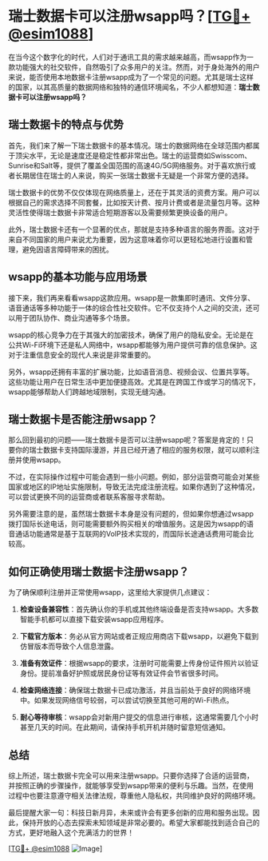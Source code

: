 # 瑞士数据卡可以注册wsapp吗？[[TG💪+ @esim1088](https://t.me/s/esim1088)]

在当今这个数字化的时代，人们对于通讯工具的需求越来越高，而wsapp作为一款功能强大的社交软件，自然吸引了众多用户的关注。然而，对于身处海外的用户来说，能否使用本地数据卡注册wsapp成为了一个常见的问题。尤其是瑞士这样的国家，以其高质量的数据网络和独特的通信环境闻名，不少人都想知道：**瑞士数据卡可以注册wsapp吗？**

## 瑞士数据卡的特点与优势

首先，我们来了解一下瑞士数据卡的基本情况。瑞士的数据网络在全球范围内都属于顶尖水平，无论是速度还是稳定性都非常出色。瑞士的运营商如Swisscom、Sunrise和Salt等，提供了覆盖全国范围的高速4G/5G网络服务。对于喜欢旅行或者长期居住在瑞士的人来说，购买一张瑞士数据卡无疑是一个非常方便的选择。

瑞士数据卡的优势不仅仅体现在网络质量上，还在于其灵活的资费方案。用户可以根据自己的需求选择不同套餐，比如按天计费、按月计费或者是流量包月等。这种灵活性使得瑞士数据卡非常适合短期游客以及需要频繁更换设备的用户。

此外，瑞士数据卡还有一个显著的优点，那就是支持多种语言的服务界面。这对于来自不同国家的用户来说尤为重要，因为这意味着你可以更轻松地进行设置和管理，避免因语言障碍带来的困扰。

## wsapp的基本功能与应用场景

接下来，我们再来看看wsapp这款应用。wsapp是一款集即时通讯、文件分享、语音通话等多种功能于一体的综合性社交软件。它不仅支持个人之间的交流，还可以用于团队协作、商业沟通等多个场景。

wsapp的核心竞争力在于其强大的加密技术，确保了用户的隐私安全。无论是在公共Wi-Fi环境下还是私人网络中，wsapp都能够为用户提供可靠的信息保护。这对于注重信息安全的现代人来说是非常重要的。

另外，wsapp还拥有丰富的扩展功能，比如语音消息、视频会议、位置共享等。这些功能让用户在日常生活中更加便捷高效。尤其是在跨国工作或学习的情况下，wsapp能够帮助人们跨越地域限制，实现无缝沟通。

## 瑞士数据卡是否能注册wsapp？

那么回到最初的问题——瑞士数据卡是否可以注册wsapp呢？答案是肯定的！只要你的瑞士数据卡支持国际漫游，并且已经开通了相应的服务权限，就可以顺利注册并使用wsapp。

不过，在实际操作过程中可能会遇到一些小问题。例如，部分运营商可能会对某些国家或地区的IP地址实施限制，导致无法完成注册流程。如果你遇到了这种情况，可以尝试更换不同的运营商或者联系客服寻求帮助。

另外需要注意的是，虽然瑞士数据卡本身是没有问题的，但如果你想通过wsapp拨打国际长途电话，则可能需要额外购买相关的增值服务。这是因为wsapp的语音通话功能通常是基于互联网的VoIP技术实现的，而国际长途通话费用可能会比较高。

## 如何正确使用瑞士数据卡注册wsapp？

为了确保顺利注册并正常使用wsapp，这里给大家提供几点建议：

1. **检查设备兼容性**：首先确认你的手机或其他终端设备是否支持wsapp。大多数智能手机都可以直接下载安装wsapp应用程序。
   
2. **下载官方版本**：务必从官方网站或者正规应用商店下载wsapp，以避免下载到仿冒版本而导致个人信息泄露。

3. **准备有效证件**：根据wsapp的要求，注册时可能需要上传身份证件照片以验证身份。提前准备好护照或居民身份证等有效证件会节省很多时间。

4. **检查网络连接**：确保瑞士数据卡已成功激活，并且当前处于良好的网络环境中。如果发现网络信号较弱，可以尝试切换至其他可用的Wi-Fi热点。

5. **耐心等待审核**：wsapp会对新用户提交的信息进行审核，这通常需要几个小时甚至几天的时间。在此期间，请保持手机开机并随时留意短信通知。

## 总结

综上所述，瑞士数据卡完全可以用来注册wsapp。只要你选择了合适的运营商，并按照正确的步骤操作，就能够享受到wsapp带来的便利与乐趣。当然，在使用过程中也要注意遵守相关法律法规，尊重他人隐私权，共同维护良好的网络环境。

最后提醒大家一句：科技日新月异，未来或许会有更多创新的应用和服务出现。因此，保持开放的心态去探索未知领域是非常必要的。希望大家都能找到适合自己的方式，更好地融入这个充满活力的世界！

[[TG💪+ @esim1088](https://t.me/s/esim1088) ![Image](https://i.postimg.cc/4NQfJmqS/Snipaste-2025-05-13-00-14-12.png)]